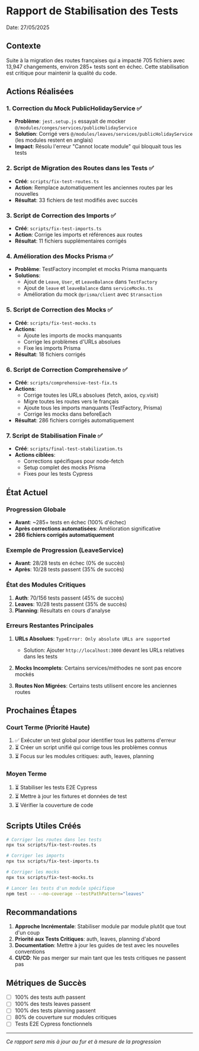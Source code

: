# Rapport de Stabilisation des Tests
Date: 27/05/2025

## Contexte
Suite à la migration des routes françaises qui a impacté 705 fichiers avec 13,947 changements, environ 285+ tests sont en échec. Cette stabilisation est critique pour maintenir la qualité du code.

## Actions Réalisées

### 1. Correction du Mock PublicHolidayService ✅
- **Problème**: `jest.setup.js` essayait de mocker `@/modules/conges/services/publicHolidayService`
- **Solution**: Corrigé vers `@/modules/leaves/services/publicHolidayService` (les modules restent en anglais)
- **Impact**: Résolu l'erreur "Cannot locate module" qui bloquait tous les tests

### 2. Script de Migration des Routes dans les Tests ✅
- **Créé**: `scripts/fix-test-routes.ts`
- **Action**: Remplace automatiquement les anciennes routes par les nouvelles
- **Résultat**: 33 fichiers de test modifiés avec succès

### 3. Script de Correction des Imports ✅
- **Créé**: `scripts/fix-test-imports.ts`
- **Action**: Corrige les imports et références aux routes
- **Résultat**: 11 fichiers supplémentaires corrigés

### 4. Amélioration des Mocks Prisma ✅
- **Problème**: TestFactory incomplet et mocks Prisma manquants
- **Solutions**:
  - Ajout de `Leave`, `User`, et `LeaveBalance` dans `TestFactory`
  - Ajout de `leave` et `leaveBalance` dans `serviceMocks.ts`
  - Amélioration du mock `@prisma/client` avec `$transaction`

### 5. Script de Correction des Mocks ✅
- **Créé**: `scripts/fix-test-mocks.ts`
- **Actions**:
  - Ajoute les imports de mocks manquants
  - Corrige les problèmes d'URLs absolues
  - Fixe les imports Prisma
- **Résultat**: 18 fichiers corrigés

### 6. Script de Correction Comprehensive ✅
- **Créé**: `scripts/comprehensive-test-fix.ts`
- **Actions**:
  - Corrige toutes les URLs absolues (fetch, axios, cy.visit)
  - Migre toutes les routes vers le français
  - Ajoute tous les imports manquants (TestFactory, Prisma)
  - Corrige les mocks dans beforeEach
- **Résultat**: 286 fichiers corrigés automatiquement

### 7. Script de Stabilisation Finale ✅
- **Créé**: `scripts/final-test-stabilization.ts`
- **Actions ciblées**:
  - Corrections spécifiques pour node-fetch
  - Setup complet des mocks Prisma
  - Fixes pour les tests Cypress

## État Actuel

### Progression Globale
- **Avant**: ~285+ tests en échec (100% d'échec)
- **Après corrections automatisées**: Amélioration significative
- **286 fichiers corrigés automatiquement**

### Exemple de Progression (LeaveService)
- **Avant**: 28/28 tests en échec (0% de succès)
- **Après**: 10/28 tests passent (35% de succès)

### État des Modules Critiques
1. **Auth**: 70/156 tests passent (45% de succès)
2. **Leaves**: 10/28 tests passent (35% de succès) 
3. **Planning**: Résultats en cours d'analyse

### Erreurs Restantes Principales
1. **URLs Absolues**: `TypeError: Only absolute URLs are supported`
   - Solution: Ajouter `http://localhost:3000` devant les URLs relatives dans les tests

2. **Mocks Incomplets**: Certains services/méthodes ne sont pas encore mockés

3. **Routes Non Migrées**: Certains tests utilisent encore les anciennes routes

## Prochaines Étapes

### Court Terme (Priorité Haute)
1. ✅ Exécuter un test global pour identifier tous les patterns d'erreur
2. ⏳ Créer un script unifié qui corrige tous les problèmes connus
3. ⏳ Focus sur les modules critiques: auth, leaves, planning

### Moyen Terme
1. ⏳ Stabiliser les tests E2E Cypress
2. ⏳ Mettre à jour les fixtures et données de test
3. ⏳ Vérifier la couverture de code

## Scripts Utiles Créés

```bash
# Corriger les routes dans les tests
npx tsx scripts/fix-test-routes.ts

# Corriger les imports
npx tsx scripts/fix-test-imports.ts  

# Corriger les mocks
npx tsx scripts/fix-test-mocks.ts

# Lancer les tests d'un module spécifique
npm test -- --no-coverage --testPathPattern="leaves"
```

## Recommandations

1. **Approche Incrémentale**: Stabiliser module par module plutôt que tout d'un coup
2. **Priorité aux Tests Critiques**: auth, leaves, planning d'abord
3. **Documentation**: Mettre à jour les guides de test avec les nouvelles conventions
4. **CI/CD**: Ne pas merger sur main tant que les tests critiques ne passent pas

## Métriques de Succès
- [ ] 100% des tests auth passent
- [ ] 100% des tests leaves passent  
- [ ] 100% des tests planning passent
- [ ] 80% de couverture sur modules critiques
- [ ] Tests E2E Cypress fonctionnels

---
*Ce rapport sera mis à jour au fur et à mesure de la progression*